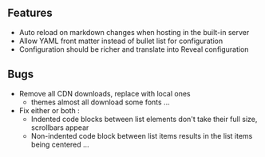 ## Features

- Auto reload on markdown changes when hosting in the built-in server
- Allow YAML front matter instead of bullet list for configuration
- Configuration should be richer and translate into Reveal configuration

## Bugs

- Remove all CDN downloads, replace with local ones
	- themes almost all download some fonts ...
- Fix either or both :
	- Indented code blocks between list elements don't take their full size, scrollbars appear
	- Non-indented code block between list items results in the list items being centered ...
